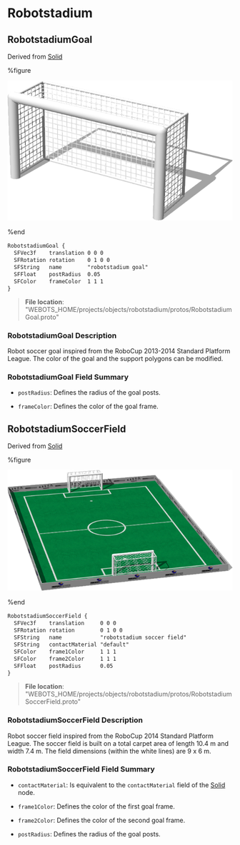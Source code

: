 # Robotstadium

## RobotstadiumGoal

Derived from [Solid](../reference/solid.md)

%figure

![RobotstadiumGoal](images/objects/robotstadium/RobotstadiumGoal/model.png)

%end

```
RobotstadiumGoal {
  SFVec3f    translation 0 0 0
  SFRotation rotation    0 1 0 0
  SFString   name        "robotstadium goal"
  SFFloat    postRadius  0.05                 
  SFColor    frameColor  1 1 1                
}
```

> **File location**: "WEBOTS\_HOME/projects/objects/robotstadium/protos/RobotstadiumGoal.proto"

### RobotstadiumGoal Description

Robot soccer goal inspired from the RoboCup 2013-2014 Standard Platform League.
The color of the goal and the support polygons can be modified.

### RobotstadiumGoal Field Summary

- `postRadius`: Defines the radius of the goal posts.

- `frameColor`: Defines the color of the goal frame.

## RobotstadiumSoccerField

Derived from [Solid](../reference/solid.md)

%figure

![RobotstadiumSoccerField](images/objects/robotstadium/RobotstadiumSoccerField/model.png)

%end

```
RobotstadiumSoccerField {
  SFVec3f    translation     0 0 0
  SFRotation rotation        0 1 0 0
  SFString   name            "robotstadium soccer field"
  SFString   contactMaterial "default"                    
  SFColor    frame1Color     1 1 1                        
  SFColor    frame2Color     1 1 1                        
  SFFloat    postRadius      0.05                         
}
```

> **File location**: "WEBOTS\_HOME/projects/objects/robotstadium/protos/RobotstadiumSoccerField.proto"

### RobotstadiumSoccerField Description

Robot soccer field inspired from the RoboCup 2014 Standard Platform League.
The soccer field is built on a total carpet area of length 10.4 m and width 7.4 m.
The field dimensions (within the white lines) are 9 x 6 m.

### RobotstadiumSoccerField Field Summary

- `contactMaterial`: Is equivalent to the `contactMaterial` field of the [Solid](../reference/solid.md) node.

- `frame1Color`: Defines the color of the first goal frame.

- `frame2Color`: Defines the color of the second goal frame.

- `postRadius`: Defines the radius of the goal posts.

